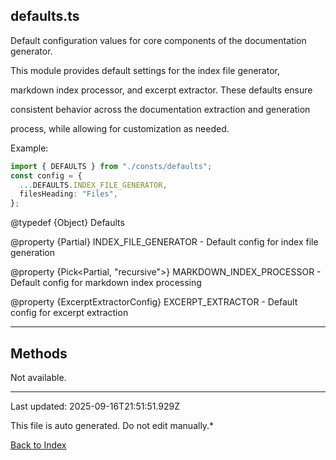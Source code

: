 ## defaults.ts





 Default configuration values for core components of the documentation generator.



 This module provides default settings for the index file generator,

 markdown index processor, and excerpt extractor. These defaults ensure

 consistent behavior across the documentation extraction and generation

 process, while allowing for customization as needed.



 Example:

 

 ```typescript
 import { DEFAULTS } from "./consts/defaults";
 const config = {
   ...DEFAULTS.INDEX_FILE_GENERATOR,
   filesHeading: "Files",
 };
 ```


 @typedef {Object} Defaults

 @property {Partial<IndexFileGeneratorConfig>} INDEX_FILE_GENERATOR - Default config for index file generation

 @property {Pick<Partial<MarkdownIndexProcessorConfig>, "recursive">} MARKDOWN_INDEX_PROCESSOR - Default config for markdown index processing

 @property {ExcerptExtractorConfig} EXCERPT_EXTRACTOR - Default config for excerpt extraction

 



---



## Methods



Not available.



---



Last updated: 2025-09-16T21:51:51.929Z



This file is auto generated. Do not edit manually.*



[Back to Index](./index.md)
